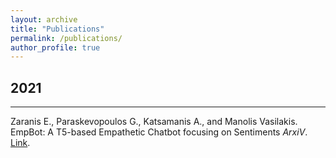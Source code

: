 ```yaml
---
layout: archive
title: "Publications"
permalink: /publications/
author_profile: true
---
```


<!-- {% if author.googlescholar %}
  You can also find my articles on <u><a href="{{author.googlescholar}}">my Google Scholar profile</a>.</u>
{% endif %}

{% include base_path %}

{% for post in site.publications reversed %}
  {% include archive-single.html %}
{% endfor %}


 ---
title: "BayesPostEst: An R Package to Generate Postestimation Quantities for Bayesian MCMC Estimation"
collection: publications
permalink: /publication/2019-bayespostest
date: 2019-10-01
venue: 'Journal of Open Source Software'
paperurl: '/files/pdf/research/BayesPostEst.pdf'
link: 'https://doi.org/10.21105/joss.01722'
citation: 'Scogin, Shana, Johannes Karreth, Andreas Beger, and Rob Williams. 2019. &quot;BayesPostEst: An R Package to Generate Postestimation Quantities for Bayesian MCMC Estimation.&quot; <i>Journal of Open Source Software</i> 4(42): 1722. doi:10.21105/joss.01722'
--- -->

<!-- You can also find my articles on <u><a href="https://dblp.org/pid/308/6135.html">DBLP</a>.</u>
-->

<!--
## 2023
---

Tatsuya Gima, Eun Jung Kim, Noleen Köhler, Nikolaos Melissinos, and Manolis Vasilakis.
Bandwidth Parameterized by Cluster Vertex Deletion Number.
*18th International Symposium on Parameterized and Exact Computation, IPEC 2023*.

Michael Lampis, Nikolaos Melissinos, and Manolis Vasilakis.
Parameterized max min feedback vertex set.
*48th International Symposium on Mathematical Foundations of Computer Science, MFCS 2023*.
[doi:10.4230/LIPIcs.MFCS.2023.62](https://doi.org/10.4230/LIPIcs.MFCS.2023.62).

Michael Lampis and Manolis Vasilakis.
Structural parameterizations for two bounded degree problems revisited.
*31st Annual European Symposium on Algorithms, ESA 2023*.
[doi:10.4230/LIPIcs.ESA.2023.77](https://doi.org/10.4230/LIPIcs.ESA.2023.77).


Antonis Antonopoulos, Aris Pagourtzis, Stavros Petsalakis, and Manolis Vasilakis.
Faster algorithms for k-subset sum and variations.
*Journal of Combinatorial Optimization*.
[doi:10.1007/s10878-022-00928-0](https://doi.org/10.1007/s10878-022-00928-0).
-->
<!--
## 2022
---
Giannis Alonistiotis, Antonis Antonopoulos, Nikolaos Melissinos, Aris Pagourtzis, Stavros Petsalakis, and Manolis Vasilakis.
Approximating subset sum ratio via subset sum computations.
*Combinatorial Algorithms - 33rd International Workshop, IWOCA 2022*.
[doi:10.1007/978-3-031-06678-8\_6](https://doi.org/10.1007/978-3-031-06678-8_6).
-->


## 2021
---
Zaranis E., Paraskevopoulos G., Katsamanis A., and Manolis Vasilakis.
EmpBot: A T5-based Empathetic Chatbot focusing on Sentiments
*ArxiV*.
[Link](https://doi.org/10.48550/arXiv.2111.00310).

